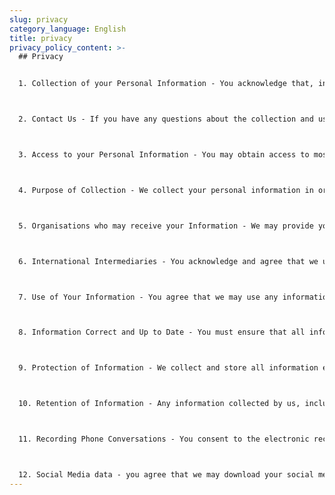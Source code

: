 ```yaml
---
slug: privacy
category_language: English
title: privacy
privacy_policy_content: >-
  ## Privacy


  1. Collection of your Personal Information - You acknowledge that, in Transaction to provide our service to you, we must collect your personal information. If you refuse or fail to provide any requested information, we may not be able to process any Transaction/s for you.



  2. Contact Us - If you have any questions about the collection and use of your personal information, you may contact our Compliance Officer at Tel. +66 97 221 8282 (Thailand) or +61 2 8046 6484 (Australia) ; through Line Official: @SmartwaySystem



  3. Access to your Personal Information - You may obtain access to most personal information we hold about you by contacting our Compliance Officer. Sometimes there may be a reason why access will not be possible. If that is the case, you will be told why



  4. Purpose of Collection - We collect your personal information in order to provide our products and services, satisfy our regulatory obligations under the AML/CTF legislation referred to in paragraph 10 and assess your credit worthiness.



  5. Organisations who may receive your Information - We may provide your personal information to our intermediary bankers or payment providers and to any government regulatory bodies that normally require it or may request it. We may also provide your information to any partners, agents or intermediaries who are a necessary part of the provision of our products and services



  6. International Intermediaries - You acknowledge and agree that we use international intermediaries to process Transactions on your behalf and that your personal information may be sent to those overseas intermediaries in order to complete the Transaction.



  7. Use of Your Information - You agree that we may use any information we collect about you for the purposes of complying with our obligations under any AML/CTF Regulations and for any other purpose directly related to the provision of our services.



  8. Information Correct and Up to Date - You must ensure that all information you give to us is accurate and up-to-date at all times. You must tell us if any of your personal details change as soon as practicable.



  9. Protection of Information - We collect and store all information electronically and take all reasonable steps to protect information from unauthorised access, but we cannot accept liability for unauthorised access or use of your personal information.



  10. Retention of Information - Any information collected by us, including telephone recordings or transcripts, may be kept or destroyed in accordance with our information retention policy.



  11. Recording Phone Conversations - You consent to the electronic recording of all telephone conversations that take place between us without an automatic warning tone or warning message being given and you agree that we may use the recordings as evidence in any dispute or anticipated dispute between us.



  12. Social Media data - you agree that we may download your social media data, as per the social media owners rules and regulations governing its Login API. This includes but is not limited to, your friends list, your profile information and associated photographs for use on our platform
---
```

